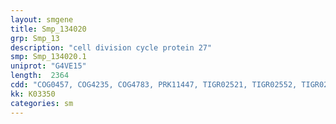 ```yaml
---
layout: smgene
title: Smp_134020
grp: Smp_13
description: "cell division cycle protein 27"
smp: Smp_134020.1
uniprot: "G4VE15"
length:  2364
cdd: "COG0457, COG4235, COG4783, PRK11447, TIGR02521, TIGR02552, TIGR02917, cd00189, cl22441, pfam00515, pfam13181, pfam13414, pfam13432, smart00028"
kk: K03350
categories: sm
---
```


